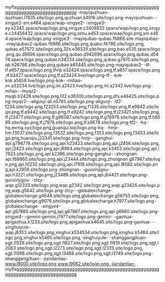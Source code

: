 myflaggggggggggggggggggggggggggggggggggggggggggggggggggggggggggggggggggggggggggggggggg
-mayiquzhuan-quzhuan.l7835.site/logo.png,quzhuan.k4916.site/logo.png-mayiquzhuan-
-xingye2-sm.e464.space/wap-xingye2-
-xingye3-xy.e2342.space/wap/logo.png,xingye.c2408832.space/wap/logo.png,xingye.c24456432.space/wap/logo.png,simu.e453.space/wap/logo.png,sm.e464.space/wap/logo.png-xingye3-
-mayiqubao-qubao.f6866.site-mayiqubao-
-mayiqubao2-qubao.f6866.site/logo.png,quabo.f6786.site/logo.png,	qubao.e57572.site/logo.png,32s.e36329.site/logo.png,bao.e535.space/logo.png,qu.d9696.space/logo.png,qubao.d942696.space/logo.png,qubao.d5474.space/logo.png,qubao.h34234.site/logo.png,qubao.g7970.site/logo.png,qb.h26786.site/logo.png,qubao.k65445.site/logo.png-mayiqubao2-
-tf-tf.e657.space/logo.png,tfvip.e32424.space/logo.png,tf.e657.space/logo.png,tf.b2427.space/logo.png,tf.a23424.live/logo.png-tf-
-kok-kok.a5658.live/logo.png-kok-
-miliao-im.a32234.live/logo.png,im.a2423.live/logo.png,ml.a2342.live/logo.png-miliao-
-myqz2-myqb.b2428.site/logo.png,132.e36300.site/logo.png,dfs.e46425.site/logo.png-myqz2-
-aliguoji-ali.e5765.site/logo.png-aliguoji-
-tf2-f234.site/logo.png,f23253.site/logo.png,f1335.site/logo.png,tf.e9842.site/logo.png,tf.e9442.site/logo.png,tf.e9242.site/logo.png,tf.j23421.site/logo.png,tf.j23477.site/logo.png,tf.g96087.site/logo.png,tf.g78978.site/logo.png,tf.h8089.site/logo.png,tf.j7978.site/logo.png,tf.k9678.site/logo.png-tf2-
-hq-hq.exrng.xyz/logo.png,guanqui.top/logo.png-hq-
-hmjr-hm.f3537.site/logo.png,f3532.site/logo.png,f353.site/logo.png,f3453.site/logo.png,huanqiu.j23341.site/logo.png-hmjr-
-ganghui-api.g798778.site/logo.png,api.h23423.site/logo.png,api.j2456.site/logo.png,api.j2423.site/logo.png,api.j6864.site/logo.png,api.k3453.site/logo.png,api.l7923.site/logo.png,api.k2396.site/logo.png-ganghui-
-zhongnan-api.f68660.site/logo.png,api.j23444.site/logo.png,zhongnan.g67967.site/logo.png,api.h1232.site/logo.png,api.l7918.site/logo.png,api.l8082.site/logo.png,api.k2959.site/logo.png-zhongnan-
-guoxinjigou-api.h3221.site/logo.png,j23489.site/logo.png,api.j64421.site/logo.png-guoxinjigou-
-ztcy-wap.g12333.site/logo.png,wap.g2342.site/logo.png,wap.g23426.site/logo.png,wap.g5642.site/logo.png-ztcy-
-globalexchange-globalexchange.g4648.site/logo.png,globalexchange.g56753.site/logo.png,globalexchange.g9076.site/logo.png,globalexchange.h7977.site/logo.png-globalexchange-
-xingye4-api.g67860.site/logo.png,api.g67867.site/logo.png,api.g6860.site/logo.png-xingye4-
-gemini-gemini.j7977.site/logo.png-gemini-
-gaohua-apigaohua.k1233.site/logo.png,apigaohua.k4645.site/logo.png-gaohua-
-xinghuiyule-wap.j8353.site/logo.png,xinghui.k534534.site/logo.png,xinghui.k5464.site/logo.png,xinghui.k5465.site/logo.png,-xinghuiyule-
-shanggangjituan-sgjt.l1528.site/logo.png,sgjt.l1627.site/logo.png,sgjt.l1919.site/logo.png,sgjt.l2063.site/logo.png,sgjt.l2273.site/logo.png,sgjt.l2339.site/logo.png,	sgjt.l1398.site/logo.png,sgjt.l3468.site/logo.png,sgjt.l3749.site/logo.png-shanggangjituan-
-jiandanliao-www.l9000.site/logo.png,www.l9062.site/logo.png,-jiandanliao-
myflaggggggggggggggggggggggggggggggggggggggggggggggggggggggggggggggggggggggggggggggggg
